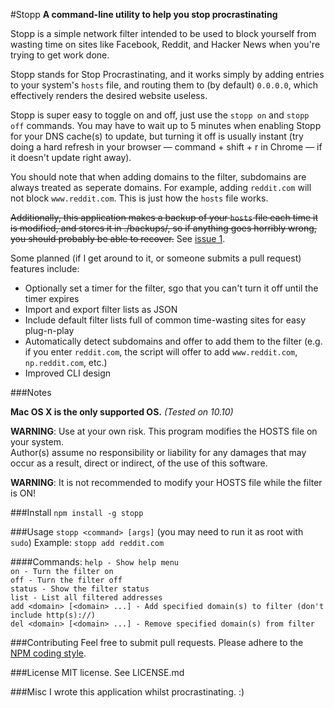 #Stopp
**A command-line utility to help you stop procrastinating**

Stopp is a simple network filter intended to be used to block yourself
from wasting time on sites like Facebook, Reddit, and Hacker News when
you're trying to get work done.

Stopp stands for Stop Procrastinating, and it works simply by adding 
entries to your system's `hosts` file, and routing them to (by default)
`0.0.0.0`, which effectively renders the desired website useless.

Stopp is super easy to toggle on and off, just use the `stopp on` and `stopp off`
commands. You may have to wait up to 5 minutes when enabling Stopp for your DNS 
cache(s) to update, but turning it off is usually instant (try doing a hard refresh
in your browser — command + shift + r in Chrome — if it doesn't update right away).

You should note that when adding domains to the filter, subdomains are always treated
as seperate domains. For example, adding `reddit.com` will not block `www.reddit.com`.
This is just how the `hosts` file works. 

~~Additionally, this application makes a backup of your `hosts` file each time it is
modified, and stores it in ./backups/, so if anything goes horribly wrong, you
should probably be able to recover.~~ See [issue 1](https://github.com/dav-/stopp/issues/1).

Some planned (if I get around to it, or someone submits a pull request) features 
include: 
* Optionally set a timer for the filter, sgo that you can't turn it off until the timer expires
* Import and export filter lists as JSON
* Include default filter lists full of common time-wasting sites for easy plug-n-play
* Automatically detect subdomains and offer to add them to the filter (e.g. if you enter `reddit.com`, the script will offer to add `www.reddit.com`, `np.reddit.com`, etc.)
* Improved CLI design

###Notes

__Mac OS X is the only supported OS.__ _(Tested on 10.10)_

__WARNING__: Use at your own risk. This program modifies the HOSTS file on your system.  
Author(s) assume no responsibility or liability for any damages that may occur as a result, direct or indirect, of the use of this software.

__WARNING__: It is not recommended to modify your HOSTS file while the filter is ON!

###Install
`npm install -g stopp`

###Usage
`stopp <command> [args]`  (you may need to run it as root with `sudo`)
Example: `stopp add reddit.com`

####Commands:
`help - Show help menu`  
`on - Turn the filter on`  
`off - Turn the filter off`  
`status - Show the filter status`  
`list - List all filtered addresses`  
`add <domain> [<domain> ...] - Add specified domain(s) to filter (don't include http(s)://)`  
`del <domain> [<domain> ...] - Remove specified domain(s) from filter`  

###Contributing
Feel free to submit pull requests. Please adhere to the [NPM coding style](https://www.npmjs.org/doc/misc/npm-coding-style.html).

###License
MIT license. See LICENSE.md

###Misc
I wrote this application whilst procrastinating. :) 
